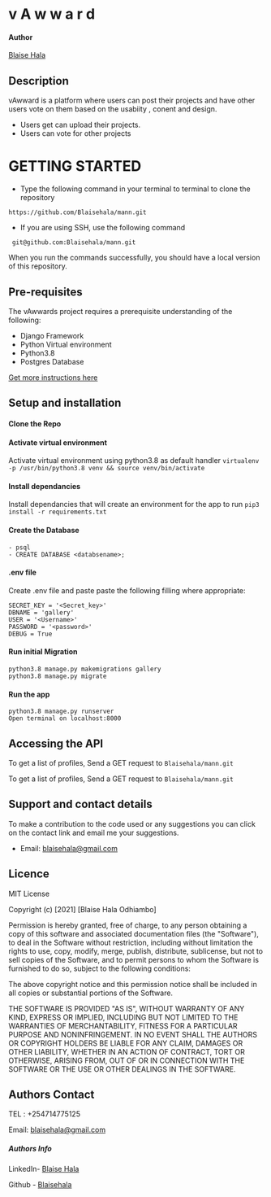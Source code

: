 # v A w w a r d 

#### Author 

[Blaise Hala](https://github.com/Blaisehala)

## Description

vAwward is a platform where  users can post their projects and have other users vote on them based on the usabiity , conent and design.

- Users get can upload their projects. 
- Users can vote for other projects 

# GETTING STARTED
* Type the following command in your terminal to terminal to clone the repository

 `https://github.com/Blaisehala/mann.git`

* If you are using SSH, use the following command

` git@github.com:Blaisehala/mann.git`

When you run the commands successfully, you should have a local version of this repository.

## Pre-requisites 

The vAwwards project requires a prerequisite understanding of the following:
- Django Framework
- Python Virtual environment
- Python3.8
- Postgres Database

[Get more instructions here](https://realpython.com/installing-python/)



## Setup and installation

#### Clone the Repo
####  Activate virtual environment
Activate virtual environment using python3.8 as default handler
    `virtualenv -p /usr/bin/python3.8 venv && source venv/bin/activate`
####  Install dependancies
Install dependancies that will create an environment for the app to run `pip3 install -r requirements.txt`
####  Create the Database
    - psql
    - CREATE DATABASE <databsename>;
####  .env file
Create .env file and paste paste the following filling where appropriate:

    SECRET_KEY = '<Secret_key>'
    DBNAME = 'gallery'
    USER = '<Username>'
    PASSWORD = '<password>'
    DEBUG = True
#### Run initial Migration
    python3.8 manage.py makemigrations gallery
    python3.8 manage.py migrate

#### Run the app
    python3.8 manage.py runserver
    Open terminal on localhost:8000

## Accessing the API 
To get a list of profiles, Send a GET request to
`Blaisehala/mann.git`

To get a list of profiles, Send a GET request to
`Blaisehala/mann.git`


## Support and contact details 

To make a contribution to the code used or any suggestions you can click on the contact link and email me your suggestions.

- Email: blaisehala@gmail.com 


## Licence

MIT License

Copyright (c) [2021] [Blaise Hala Odhiambo]

Permission is hereby granted, free of charge, to any person obtaining a copy of this software and associated documentation files (the "Software"), to deal in the Software without restriction, including without limitation the rights to use, copy, modify, merge, publish, distribute, sublicense, but not to sell copies of the Software, and to permit persons to whom the Software is furnished to do so, subject to the following conditions:


The above copyright notice and this permission notice shall be included in all copies or substantial portions of the Software.

THE SOFTWARE IS PROVIDED "AS IS", WITHOUT WARRANTY OF ANY KIND, EXPRESS OR IMPLIED, INCLUDING BUT NOT LIMITED TO THE WARRANTIES OF MERCHANTABILITY, FITNESS FOR A PARTICULAR PURPOSE AND NONINFRINGEMENT. IN NO EVENT SHALL THE AUTHORS OR COPYRIGHT HOLDERS BE LIABLE FOR ANY CLAIM, DAMAGES OR OTHER LIABILITY, WHETHER IN AN ACTION OF CONTRACT, TORT OR OTHERWISE, ARISING FROM, OUT OF OR IN CONNECTION WITH THE SOFTWARE OR THE USE OR OTHER DEALINGS IN THE SOFTWARE.

## Authors Contact
TEL : +254714775125  

 Email: blaisehala@gmail.com


##### Authors Info 

LinkedIn- [Blaise Hala](https://www.linkedin.com/in/blaise-hala-682aa511a/)

Github - [Blaisehala](https://github.com/Blaisehala)
